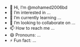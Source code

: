 - 👋 Hi, I’m @mohamed2006bd
- 👀 I’m interested in ...
- 🌱 I’m currently learning ...
- 💞️ I’m looking to collaborate on ...
- 📫 How to reach me ...
- 😄 Pronouns: ...
- ⚡ Fun fact: ...

<!---
mohamed2006bd/mohamed2006bd is a ✨ special ✨ repository because its `README.md` (this file) appears on your GitHub profile.
You can click the Preview link to take a look at your changes.
--->
